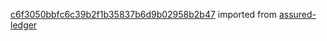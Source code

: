 [c6f3050bbfc6c39b2f1b35837b6d9b02958b2b47](https://github.com/insolar/assured-ledger/commit/c6f3050bbfc6c39b2f1b35837b6d9b02958b2b47) imported from [assured-ledger](https://github.com/insolar/assured-ledger)
